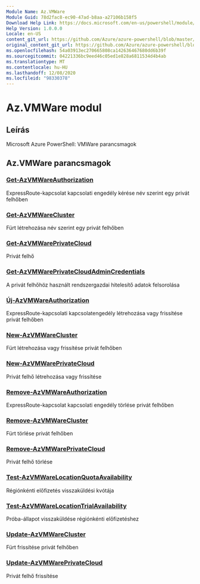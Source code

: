 ```yaml
---
Module Name: Az.VMWare
Module Guid: 78d2fac8-ec90-47ad-b8aa-a27106b158f5
Download Help Link: https://docs.microsoft.com/en-us/powershell/module/az.vmware
Help Version: 1.0.0.0
Locale: en-US
content_git_url: https://github.com/Azure/azure-powershell/blob/master/src/VMWare/help/Az.VMWare.md
original_content_git_url: https://github.com/Azure/azure-powershell/blob/master/src/VMWare/help/Az.VMWare.md
ms.openlocfilehash: 54a03913ec270665808ca142636467680dd6b39f
ms.sourcegitcommit: 04221336bc9eed46c05ed1e828a6811534d4b4ab
ms.translationtype: MT
ms.contentlocale: hu-HU
ms.lasthandoff: 12/08/2020
ms.locfileid: "98330378"
---
```

# Az.VMWare modul
## Leírás
Microsoft Azure PowerShell: VMWare parancsmagok

## Az.VMWare parancsmagok
### [Get-AzVMWareAuthorization](Get-AzVMWareAuthorization.md)
ExpressRoute-kapcsolat kapcsolati engedély kérése név szerint egy privát felhőben

### [Get-AzVMWareCluster](Get-AzVMWareCluster.md)
Fürt létrehozása név szerint egy privát felhőben

### [Get-AzVMWarePrivateCloud](Get-AzVMWarePrivateCloud.md)
Privát felhő

### [Get-AzVMWarePrivateCloudAdminCredentials](Get-AzVMWarePrivateCloudAdminCredentials.md)
A privát felhőhöz használt rendszergazdai hitelesítő adatok felsorolása

### [Új-AzVMWareAuthorization](New-AzVMWareAuthorization.md)
ExpressRoute-kapcsolati kapcsolatengedély létrehozása vagy frissítése privát felhőben

### [New-AzVMWareCluster](New-AzVMWareCluster.md)
Fürt létrehozása vagy frissítése privát felhőben

### [New-AzVMWarePrivateCloud](New-AzVMWarePrivateCloud.md)
Privát felhő létrehozása vagy frissítése

### [Remove-AzVMWareAuthorization](Remove-AzVMWareAuthorization.md)
ExpressRoute-kapcsolat kapcsolati engedély törlése privát felhőben

### [Remove-AzVMWareCluster](Remove-AzVMWareCluster.md)
Fürt törlése privát felhőben

### [Remove-AzVMWarePrivateCloud](Remove-AzVMWarePrivateCloud.md)
Privát felhő törlése

### [Test-AzVMWareLocationQuotaAvailability](Test-AzVMWareLocationQuotaAvailability.md)
Régiónkénti előfizetés visszaküldési kvótája

### [Test-AzVMWareLocationTrialAvailability](Test-AzVMWareLocationTrialAvailability.md)
Próba-állapot visszaküldése régiónkénti előfizetéshez

### [Update-AzVMWareCluster](Update-AzVMWareCluster.md)
Fürt frissítése privát felhőben

### [Update-AzVMWarePrivateCloud](Update-AzVMWarePrivateCloud.md)
Privát felhő frissítése

